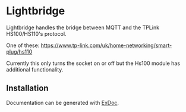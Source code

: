# Lightbridge

Lightbridge handles the bridge between MQTT and the TPLink HS100/HS110's protocol.

One of these: https://www.tp-link.com/uk/home-networking/smart-plug/hs110

Currently this only turns the socket on or off but the Hs100 module has additional functionality.

## Installation

Documentation can be generated with [ExDoc](https://github.com/elixir-lang/ex_doc).

